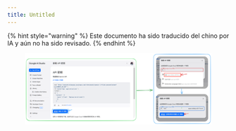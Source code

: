 ```yaml
---
title: Untitled
---
```


{% hint style="warning" %}
Este documento ha sido traducido del chino por IA y aún no ha sido revisado.
{% endhint %}

<figure><img src="../assets/image (4) (4).png" alt=""><figcaption></figcaption></figure>